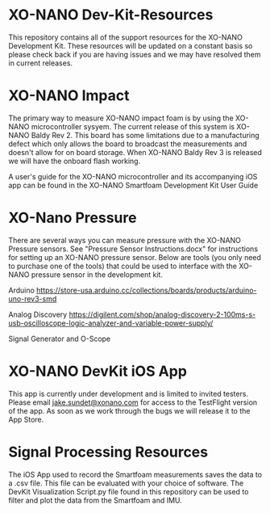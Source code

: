 # XO-NANO Dev-Kit-Resources
This repository contains all of the support resources for the XO-NANO Development Kit. These resources will be updated on a constant basis so please check back if you are having issues and we may have resolved them in current releases.

# XO-NANO Impact
The primary way to measure XO-NANO impact foam is by using the XO-NANO microcontroller sysyem. The current release of this system is XO-NANO Baldy Rev 2. This board has some limitations due to a manufacturing defect which only allows the board to broadcast the measurements and doesn't allow for on board storage. When XO-NANO Baldy Rev 3 is released we will have the onboard flash working.

A user's guide for the XO-NANO microcontroller and its accompanying iOS app can be found in the XO-NANO Smartfoam Development Kit User Guide

# XO-Nano Pressure
There are several ways you can measure pressure with the XO-NANO Pressure sensors. See "Pressure Sensor Instructions.docx" for instructions for setting up an XO-NANO pressure sensor. Below are tools (you only need to purchase one of the tools) that could be used to interface with the XO-NANO pressure sensor in the development kit.

Arduino
https://store-usa.arduino.cc/collections/boards/products/arduino-uno-rev3-smd

Analog Discovery
https://digilent.com/shop/analog-discovery-2-100ms-s-usb-oscilloscope-logic-analyzer-and-variable-power-supply/

Signal Generator and O-Scope

# XO-NANO DevKit iOS App
This app is currently under development and is limited to invited testers. Please email jake.sundet@xonano.com for access to the TestFlight version of the app. As soon as we work through the bugs we will release it to the App Store.

# Signal Processing Resources
The iOS App used to record the Smartfoam measurements saves the data to a .csv file. This file can be evaluated with your choice of software. The DevKit Visualization Script.py file found in this repository can be used to filter and plot the data from the Smartfoam and IMU.

